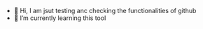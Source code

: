 - 👋 Hi, I am jsut  testing anc checking the functionalities of github
- 🌱 I’m currently learning this tool

<!---
wpapadakis/wpapadakis is a ✨ special ✨ repository because its `README.md` (this file) appears on your GitHub profile.
You can click the Preview link to take a look at your changes.
--->
